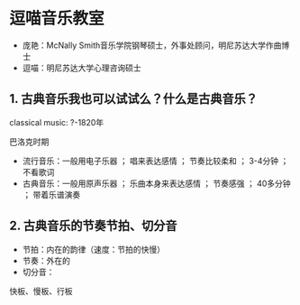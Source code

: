 # 逗喵音乐教室

- 庞艳：McNally Smith音乐学院钢琴硕士，外事处顾问，明尼苏达大学作曲博士
- 逗喵：明尼苏达大学心理咨询硕士

## 1. 古典音乐我也可以试试么？什么是古典音乐？

classical music: ?-1820年

巴洛克时期

- 流行音乐：一般用电子乐器 ； 唱来表达感情       ； 节奏比较柔和 ； 3-4分钟  ； 不看歌词
- 古典音乐：一般用原声乐器 ； 乐曲本身来表达感情 ； 节奏感强     ； 40多分钟 ； 带着乐谱演奏

## 2. 古典音乐的节奏节拍、切分音

- 节拍：内在的韵律（速度：节拍的快慢）
- 节奏：外在的
- 切分音：

快板、慢板、行板
